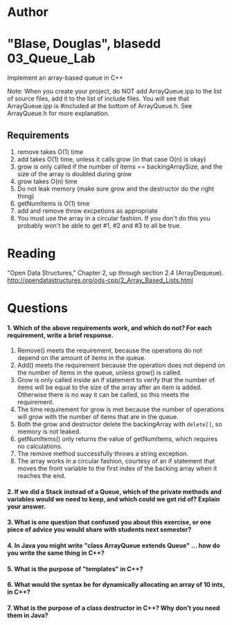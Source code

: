 Author
==========
"Blase, Douglas", blasedd
03_Queue_Lab
============

Implement an array-based queue in C++

Note: When you create your project, do NOT add ArrayQueue.ipp to the list of source files, add it to the list of include files. You will see that ArrayQueue.ipp is #included at the bottom of ArrayQueue.h. See ArrayQueue.h for more explanation.

Requirements
------------

1. remove takes O(1) time
2. add takes O(1) time, unless it calls grow (in that case O(n) is okay)
3. grow is only called if the number of items == backingArraySize, and the size of the array is doubled during grow
4. grow takes O(n) time
5. Do not leak memory (make sure grow and the destructor do the right thing)
6. getNumItems is O(1) time
7. add and remove throw excpetions as appropriate
8. You must use the array in a circular fashion. If you don't do this you probably won't be able to get #1, #2 and #3 to all be true.

Reading
=======
"Open Data Structures," Chapter 2, up through section 2.4 (ArrayDequeue). http://opendatastructures.org/ods-cpp/2_Array_Based_Lists.html

Questions
=========

#### 1. Which of the above requirements work, and which do not? For each requirement, write a brief response.

1. Remove() meets the requirement, because the operations do not depend on the amount of items in the queue.
2. Add() meets the requirement because the operation does not depend on the number of items in the queue, unless grow() is called.
3. Grow is only called inside an if statement to verify that the number of items will be equal to the size of the array after an item is added. Otherwise there is no way it can be called, so this meets the requirement.
4. The time requirement for grow is met because the number of operations will grow with the number of items that are in the queue.
5. Both the grow and destructor delete the backingArray with `delete[]`, so memory is not leaked.
6. getNumItems() only returns the value of getNumItems, which requires no calculations.
7. The remove method successfully throws a string exception.
8. The array works in a circular fashion, courtesy of an if statement that moves the front variable to the first index of the backing array when it reaches the end.

#### 2. If we did a Stack instead of a Queue, which of the private methods and variables would we need to keep, and which could we get rid of? Explain your answer.

#### 3. What is one question that confused you about this exercise, or one piece of advice you would share with students next semester?

#### 4. In Java you might write "class ArrayQueue extends Queue" ... how do you write the same thing in C++?

#### 5. What is the purpose of "templates" in C++?

#### 6. What would the syntax be for dynamically allocating an array of 10 ints, in C++?

#### 7. What is the purpose of a class destructor in C++? Why don't you need them in Java?